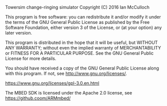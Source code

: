 Towersim change-ringing simulator
Copyright (C) 2016 Ian McCulloch

This program is free software: you can redistribute it and/or modify
it under the terms of the GNU General Public License as published by
the Free Software Foundation, either version 3 of the License, or
(at your option) any later version.

This program is distributed in the hope that it will be useful,
but WITHOUT ANY WARRANTY; without even the implied warranty of
MERCHANTABILITY or FITNESS FOR A PARTICULAR PURPOSE.  See the
GNU General Public License for more details.

You should have received a copy of the GNU General Public License
along with this program.  If not, see <http://www.gnu.org/licenses/>.

https://www.gnu.org/licenses/gpl-3.0.en.html

The MBED SDK is licensed under the Apache 2.0 license, see
https://github.coom/ARMmbed/
